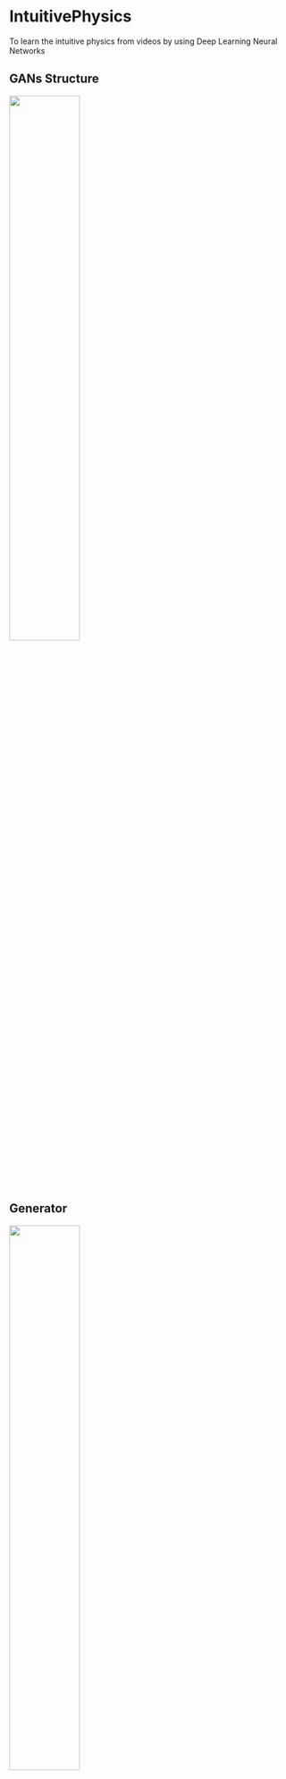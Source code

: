 # IntuitivePhysics
To learn the intuitive physics from videos by using Deep Learning Neural Networks


## GANs Structure
<img src="https://github.com/yun-long/IntuitivePhysics/tree/master/Tutorials/figures/my_Structure.jpg" width="50%" />

## Generator
<img src="https://github.com/yun-long/IntuitivePhysics/tree/master/Tutorials/figures/my_Generator.jpg" width="50%" />

## Discriminator
<img src="https://github.com/yun-long/IntuitivePhysics/tree/master/Tutorials/figures/my_Discriminator.jpg" width="50%" />


## Usage
1. Clone or download this repository.
2. Prepare your data:
    - Preprocess your video data so that they are directories of frame sequences as structured below. (Neither the names nor the image extensions matter, only the structure):
    ```
    - Test
        - Video 1
            - frame1.png
            - frame2.png
            - frame ...
            - frameN.png
        - Video ...
        - Video N

    - Train
        - Video 1
            - frame ...
        - Video ...
        - Video N
            - frame ...
    ```
3. Process training data:
    - The network trains on random 32x32 pixel crops of the input images, filtered to make sure that most clips have some movement in them. To process your input data into this form, run the script `python process_data` from the `Code/` directory with the following options:
    ```
    -n/--num_clips= <# clips to process for training> (Default = 5000000)
    -t/--train_dir= <Directory of full training frames>
    -c/--clips_dir= <Save directory for processed clips>
                    (I suggest making this a hidden dir so the filesystem doesn't freeze
                    with so many files. DON'T `ls` THIS DIRECTORY!)
    -o/--overwrite  (Overwrites the previous data in clips_dir)
    -H/--help       (prints usage)
    ```
    - This can take a few hours to complete, depending on the number of clips you want.

4. Train/Test:
    - If you want to plug-and-play with the Ms. Pac-Man dataset, you can [download my trained models here](https://drive.google.com/open?id=0Byf787GZQ7KvR2JvMUNIZnFlbm8). Load them using the `-l` option. (e.g. `python avg_runner.py -l ./Models/Adversarial/model.ckpt-500000`).
    - Train and test your network by running `python avg_runner.py` from the `Code/` directory with the following options:
    ```
    -l/--load_path=    <Relative/path/to/saved/model>
    -t/--test_dir=     <Directory of test images>
    -r--recursions=    <# recursive predictions to make on test>
    -a/--adversarial=  <{t/f}> (Whether to use adversarial training. Default=True)
    -n/--name=         <Subdirectory of ../Data/Save/*/ in which to save output of this run>
    -O/--overwrite     (Overwrites all previous data for the model with this save name)
    -T/--test_only     (Only runs a test step -- no training)
    -H/--help          (Prints usage)
    --stats_freq=      <How often to print loss/train error stats, in # steps>
    --summary_freq=    <How often to save loss/error summaries, in # steps>
    --img_save_freq=   <How often to save generated images, in # steps>
    --test_freq=       <How often to test the model on test data, in # steps>
    --model_save_freq= <How often to save the model, in # steps>
    ```
